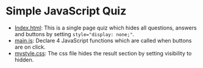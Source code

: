# Simple JavaScript Quiz
- [Index.html](./index.html): This is a single page quiz which hides all questions, answers and buttons by setting `style="display: none;"`. 
- [main.js](./main.js): Declare 4 JavaScript functions which are called when buttons are on click. 
- [mystyle.css](./mystyle.css): The css file hides the result section by setting visibility to hidden. 
